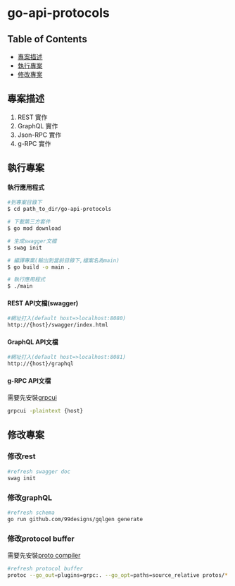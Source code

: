 # go-api-protocols
## Table of Contents

 * [專案描述](#專案描述)
 * [執行專案](#執行專案)
 * [修改專案](#修改專案)

## 專案描述

1. REST 實作
2. GraphQL 實作
3. Json-RPC 實作
4. g-RPC 實作

## 執行專案

#### 執行應用程式

```bash
#到專案目錄下
$ cd path_to_dir/go-api-protocols

# 下載第三方套件
$ go mod download

# 生成swagger文檔
$ swag init 

# 編譯專案(輸出到當前目錄下,檔案名為main)
$ go build -o main . 

# 執行應用程式
$ ./main 
```
#### REST API文檔(swagger)
```bash
#網址打入(default host=>localhost:8080)
http://{host}/swagger/index.html
```
#### GraphQL API文檔
```bash
#網址打入(default host=>localhost:8081)
http://{host}/graphql
```

#### g-RPC API文檔
需要先安裝[grpcui](https://github.com/fullstorydev/grpcui)
```bash
grpcui -plaintext {host}
```

## 修改專案
### 修改rest
```bash
#refresh swagger doc
swag init
```
### 修改graphQL
```bash
#refresh schema
go run github.com/99designs/gqlgen generate 
```

### 修改protocol buffer
需要先安裝[proto compiler](https://grpc.io/docs/protoc-installation/)
```bash
#refresh protocol buffer
protoc --go_out=plugins=grpc:. --go_opt=paths=source_relative protos/*.proto 
``` 